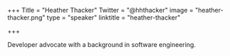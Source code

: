+++
Title = "Heather Thacker"
Twitter = "@hhthacker"
image = "heather-thacker.png"
type = "speaker"
linktitle = "heather-thacker"

+++

Developer advocate with a background in software engineering.